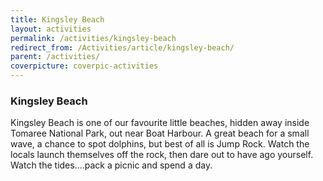 ```yaml
---
title: Kingsley Beach
layout: activities
permalink: /activities/kingsley-beach
redirect_from: /Activities/article/kingsley-beach/
parent: /activities/
coverpicture: coverpic-activities
---
```


### Kingsley Beach

Kingsley Beach is one of our favourite little beaches, hidden away inside Tomaree National Park, out near Boat Harbour.
A great beach for a small wave, a chance to spot dolphins, but best of all is Jump Rock.
Watch the locals launch themselves off the rock, then dare out to have ago yourself.
Watch the tides....pack a picnic and spend a day.